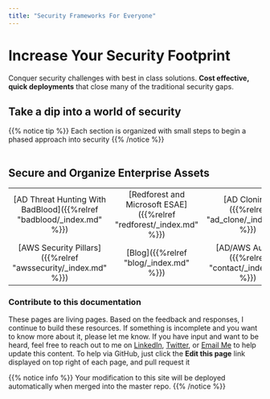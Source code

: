 ```yaml
---
title: "Security Frameworks For Everyone"
---
```


# Increase Your Security Footprint

Conquer security challenges with best in class solutions.  **Cost effective, quick deployments** that close many of the traditional security gaps.


## Take a dip into a world of security

{{% notice tip %}}
Each section is organized with small steps to begin a phased approach into security
{{% /notice %}}

|   |    |    |
| :--: | :----: |:-------:|

## **Secure and Organize Enterprise Assets** 


|   |    |    |
| :--: | :----: |:-------:|
| [AD Threat Hunting With BadBlood]({{%relref "badblood/_index.md" %}}) | [Redforest and Microsoft ESAE]({{%relref "redforest/_index.md" %}}) | [AD Cloning]({{%relref "ad_clone/_index.md" %}}) |
| [AWS Security Pillars]({{%relref "awssecurity/_index.md" %}}) | [Blog]({{%relref "blog/_index.md" %}}) | [AD/AWS Audits]({{%relref "contact/_index.md" %}}) |


<!--https://discourse.gohugo.io/t/display-3-most-recent-blog-posts-but-not-other-pages/22264



{- range (.Paginate ( where site.RegularPages "Section" "blog" | first 3 ) )).Pages }}


{{- range ( where site.RegularPages "Section" "blog" | first 3 ) }}
---
title: "Our Story"
date: 2018-02-10T11:26:27+11:00
featured_image: "image1.jpg"
featured_image_caption: "Caption Blah Blah"
---
{{ $img := (.Resources.ByType "image").GetMatch "images/*featured*" }}
{{ with $img }}
    <img src="{{ .Permalink }}" alt="{{ $.Title }}">
{{ end }}
-->

### Contribute to this documentation
These pages are living pages.  Based on the feedback and responses, I continue to build these resources.  If something is incomplete and you want to know more about it, please let me know.  If you have input and want to be heard, feel free to reach out to me on [LinkedIn](https://www.linkedin.com/in/davidprowe/), [Twitter](https://twitter.com/davidprowe), or [Email Me]((mailto:david@secframe.com?subject=[Secframe]%20Homepage%20Requests)) to help update this content.  To help via GitHub, just click the **Edit this page** link displayed on top right of each page, and pull request it

{{% notice info %}}
Your modification to this site will be deployed automatically when merged into the master repo.
{{% /notice %}}
